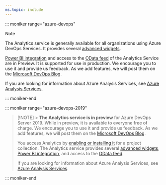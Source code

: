 ```yaml
---
ms.topic: include
---
```


::: moniker range="azure-devops"

> [!NOTE]  
> The Analytics service is generally available for all organizations using Azure DevOps Services. It provides several [advanced widgets](/azure/devops/report/dashboards/analytics-widgets).
>
> [Power BI integration](/azure/devops/report/powerbi/overview) and access to the [OData feed](/azure/devops/report/extend-analytics/index) of the Analytics Service are in Preview. It is supported for use in production. We encourage you to use it and provide us feedback. As we add features, we will post them on the [Microsoft DevOps Blog](https://devblogs.microsoft.com/devops/tag/reporting/).
>
> If you are looking for information about Azure Analysis Services, see
> [Azure Analysis Services](https://azure.microsoft.com/services/analysis-services/).

::: moniker-end

::: moniker range="azure-devops-2019"

> [!NOTE] > **The Analytics service is in preview** for Azure DevOps Server 2019. While in preview, it is available to everyone free of charge. We encourage you to use it and provide us feedback. As we add features, we will post them on the [Microsoft DevOps Blog](https://devblogs.microsoft.com/devops/tag/reporting/).
>
> You access Analytics by [enabling or installing it](/azure/devops/report/dashboards/analytics-extension) for a project collection. The Analytics service provides several [advanced widgets](/azure/devops/report/dashboards/analytics-widgets), [Power BI integration](/azure/devops/report/powerbi/index), and access to the [OData feed](/azure/devops/report/extend-analytics/index).
>
> If you are looking for information about Azure Analysis Services, see
> [Azure Analysis Services](https://azure.microsoft.com/services/analysis-services/).

::: moniker-end
